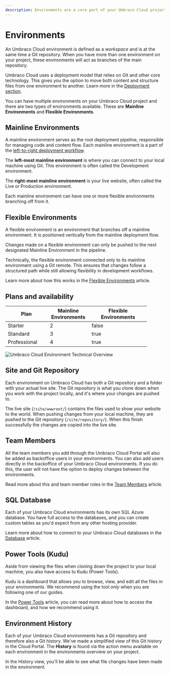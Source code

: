 ```yaml
---
description: Environments are a core part of your Umbraco Cloud project. This is where you will develop, write, build and eventually publish your website.
---
```


# Environments

An Umbraco Cloud environment is defined as a _workspace_ and is at the same time a Git repository. When you have more than one environment on your project, these environments will act as branches of the main repository.

Umbraco Cloud uses a deployment model that relies on Git and other core technology. This gives you the option to move both content and structure files from one environment to another. Learn more in the [Deployment section](../deployment/README.md).

You can have multiple environments on your Umbraco Cloud project and there are two types of environments available. These are **Mainline Environments** and **Flexible Environments**.

## Mainline Environments

A mainline environment serves as the root deployment pipeline, responsible for managing code and content flow. Each mainline environment is a part of the [left-to-right deployment workflow](../deployment/README.md).

The **left-most mainline environment** is where you can connect to your local machine using Git. This environment is often called the Development environment.

The **right-most mainline environment** is your live website, often called the Live or Production environment.

Each mainline environment can have one or more flexible environments branching off from it.

## Flexible Environments

A flexible environment is an environment that branches off a mainline environment. It is positioned vertically from the mainline deployment flow.

Changes made on a flexible environment can only be pushed to the next designated Mainline Environment in the pipeline.

Technically, the flexible environment connected only to its mainline environment using a Git remote. This ensures that changes follow a structured path while still allowing flexibility in development workflows.

Learn more about how this works in the [Flexible Environments](flexible-environments.md) article.

## Plans and availability

<table>
    <thead>
        <tr>
            <th width="117">Plan</th>
            <th width="116" data-type="number">Mainline Environments</th>
            <th width="167" data-type="checkbox">Flexible Environments</th>
        </tr>
    </thead>
    <tbody>
        <tr>
            <td>Starter</td>
            <td>2</td>
            <td>false</td>
        </tr>
        <tr>
            <td>Standard</td>
            <td>3</td>
            <td>true</td>
        </tr>
        <tr>
            <td>Professional</td>
            <td>4</td>
            <td>true</td>
        </tr>
    </tbody>
</table>

![Umbraco Cloud Environment Technical Overview](images/environment-tech-overview.png)

## Site and Git Repository

Each environment on Umbraco Cloud has both a Git repository and a folder with your actual live site. The Git repository is what you clone down when you work with the project locally, and it's where your changes are pushed to.

The live site (`/site/wwwroot/`) contains the files used to show your website to the world. When pushing changes from your local machine, they are pushed to the Git repository (`/site/repository/`). When this finish successfully the changes are copied into the live site.

## Team Members

All the team members you add through the Umbraco Cloud Portal will also be added as backoffice users in your environments. You can also add users directly in the backoffice of your Umbraco Cloud environments. If you do this, the user will not have the option to deploy changes between the environments.

Read more about this and team member roles in the [Team Members](../set-up/project-settings/team-members/) article.

## SQL Database

Each of your Umbraco Cloud environments has its own SQL Azure database. You have full access to the databases, and you can create custom tables as you'd expect from any other hosting provider.

Learn more about how to connect to your Umbraco Cloud databases in the [Database](../databases/) article.

## Power Tools (Kudu)

Aside from viewing the files when cloning down the project to your local machine, you also have access to Kudu (Power Tools).

Kudu is a dashboard that allows you to browse, view, and edit all the files in your environments. We recommend using the tool _only_ when you are following one of our guides.

In the [Power Tools](../set-up/power-tools/) article, you can read more about how to access the dashboard, and how we recommend using it.

## Environment History

Each of your Umbraco Cloud environments has a Git repository and therefore also a Git history. We've made a simplified view of this Git history in the Cloud Portal. The **History** is found via the action menu available on each environment in the environments overview on your project.

In the History view, you'll be able to see what file changes have been made in the environment.
